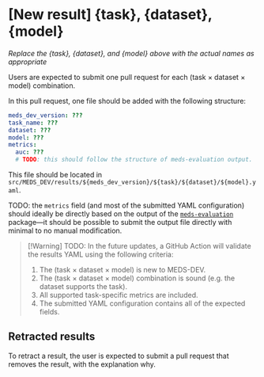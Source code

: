 # \[New result\] {task}, {dataset}, {model}

*Replace the {task}, {dataset}, and {model} above with the actual names as appropriate*

Users are expected to submit one pull request for each (task × dataset × model) combination.

In this pull request, one file should be added with the following structure:

```yaml
meds_dev_version: ???
task_name: ???
dataset: ???
model: ???
metrics:
  auc: ???
  # TODO: this should follow the structure of meds-evaluation output.
```

This file should be located in `src/MEDS_DEV/results/${meds_dev_version}/${task}/${dataset}/${model}.yaml`.

TODO: the `metrics` field (and most of the submitted YAML configuration) should ideally be directly based on the output of the [`meds-evaluation`](https://github.com/kamilest/meds-evaluation) package—it should be possible to submit the output file directly with minimal to no manual modification.

> \[!Warning\]
> TODO: In the future updates, a GitHub Action will validate the results YAML using the following criteria:
>
> 1. The (task × dataset × model) is new to MEDS-DEV.
> 2. The (task × dataset × model) combination is sound (e.g. the dataset supports the task).
> 3. All supported task-specific metrics are included.
> 4. The submitted YAML configuration contains all of the expected fields.

## Retracted results

To retract a result, the user is expected to submit a pull request that removes the result, with the explanation why.
